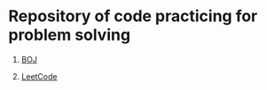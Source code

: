 # Repository of code practicing for problem solving

1. [BOJ](https://www.acmicpc.net/)


2. [LeetCode](https://leetcode.com/)